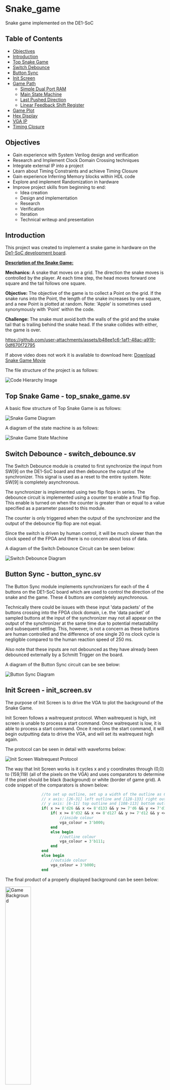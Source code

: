 # Snake_game
Snake game implemented on the DE1-SoC

## Table of Contents
- [Objectives](#objectives)
- [Introduction](#introduction)
- [Top Snake Game](#top-snake-game---top_snake_gamesv)
- [Switch Debounce](#switch-debounce---switch_debouncesv)
- [Button Sync](#button-sync---button_syncsv)
- [Init Screen](#init-screen---init_screensv)
- [Game Path](#game-path---game_pathsv)
  - [Simple Dual Port RAM](#simple-dual-port-ram---simple_dual_port_ramsv)
  - [Main State Machine](#main-state-machine)
  - [Last Pushed Direction](#last-pushed-direction)
  - [Linear Feedback Shift Register](#linear-feedback-shift-register)
- [Game Plot](#game-plot---game_plotsv)
- [Hex Display](#hex-display---hex_displaysv)
- [VGA IP](#hex-display---hex_displaysv)
- [Timing Closure](#timing-closure)





## Objectives

- Gain experience with System Verilog design and verification
- Research and Implement Clock Domain Crossing techniques
- Integrate external IP into a project
- Learn about Timing Constraints and achieve Timing Closure
- Gain experience Inferring Memory blocks within HDL code 
- Explore and implement Randomization in hardware
- Improve project skills from beginning to end:
  - Idea creation
  - Design and implementation
  - Research
  - Verification
  - Iteration
  - Technical writeup and presentation





## Introduction

This project was created to implement a snake game in hardware on the [De1-SoC development board](https://www.terasic.com.tw/cgi-bin/page/archive.pl?Language=English&CategoryNo=205&No=836&PartNo=1#contents).

**<ins>Description of the Snake Game:</ins>**

  **Mechanics:** A snake that moves on a grid. The direction the snake moves is controlled by the player. At each time step, the head moves forward one square and the tail follows one square. 

  **Objective:** The objective of the game is to collect a Point on the grid. If the snake runs into the Point, the length of the snake increases by one square, and a new Point is plotted at random. Note: 'Apple' is sometimes used synonymously with 'Point' within the code.

  **Challenge:** The snake must avoid both the walls of the grid and the snake tail that is trailing behind the snake head. If the snake collides with either, the game is over.

https://github.com/user-attachments/assets/b48ee1c6-1af1-48ac-a919-0df670f72795

If above video does not work it is available to download here: [Download Snake Game Movie](supplemental/snake_game_movie.MOV)
  
The file structure of the project is as follows:

![Code Hierarchy Image](supplemental/code_hierarchy.png)





## Top Snake Game - top_snake_game.sv

A basic flow structure of Top Snake Game is as follows:

![Snake Game Diagram](supplemental/snake_game_diagram.png)

A diagram of the state machine is as follows:

![Snake Game State Machine](supplemental/top_statemachine.png)





## Switch Debounce - switch_debounce.sv

The Switch Debounce module is created to first synchronize the input from SW[9] on the DE1-SoC board and then debounce the output of the synchronizer. This signal is used as a reset to the entire system. Note: SW[9] is completely asynchronous.

The synchronizer is implemented using two flip flops in series. The debounce circuit is implemented using a counter to enable a final flip flop. This enable is turned on when the counter is greater than or equal to a value specified as a parameter passed to this module.

The counter is only triggered when the output of the synchronizer and the output of the debounce flip flop are not equal. 

Since the switch is driven by human control, it will be much slower than the clock speed of the FPGA and there is no concern about loss of data. 

A diagram of the Switch Debounce Circuit can be seen below:

![Switch Debounce Diagram](supplemental/switch_debounce_diagram.png)





## Button Sync - button_sync.sv

The Button Sync module implements synchronizers for each of the 4 buttons on the DE1-SoC board which are used to control the direction of the snake and the game. These 4 buttons are completely asynchronous. 

Technically there could be issues with these input 'data packets' of the buttons crossing into the FPGA clock domain, i.e. the 'data packet' of sampled buttons at the input of the synchronizer may not all appear on the output of the synchronizer at the same time due to potential metastability and subsequent settling. This, however, is not a concern as these buttons are human controlled and the difference of one single 20 ns clock cycle is negligible compared to the human reaction speed of 250 ms.

Also note that these inputs are not debounced as they have already been debounced externally by a Schmitt Trigger on the board.

A diagram of the Button Sync circuit can be see below:

![Button Sync Diagram](supplemental/button_sync_diagram.png)





## Init Screen - init_screen.sv

The purpose of Init Screen is to drive the VGA to plot the background of the Snake Game.

Init Screen follows a waitrequest protocol. When waitrequest is high, init screen is unable to process a start command. Once waitrequest is low, it is able to process a start command. Once it receives the start command, it will begin outputting data to drive the VGA, and will set its waitrequest high again.

The protocol can be seen in detail with waveforms below:

![Init Screen Waitrequest Protocol](supplemental/init_screen_waitreq.PNG)

The way that Init Screen works is it cycles x and y coordinates through (0,0) to (159,119) (all of the pixels on the VGA) and uses comparators to determine if the pixel should be black (background) or white (border of game grid). A code snippet of the comparators is shown below:

```systemverilog
                //to set up outline, set up a width of the outline as 6 pixels
                // x axis: [26-31] left outline and [128-133] right outline
                // y axis: [6-11] top outline and [108-113] bottom outline
                if( x >= 8'd26 && x <= 8'd133 && y >= 7'd6 && y <= 7'd113) begin
                    if( x >= 8'd32 && x <= 8'd127 && y >= 7'd12 && y <= 7'd107) begin
                        //inside colour
                        vga_colour = 3'b000;
                    end
                    else begin
                        //outline colour
                        vga_colour = 3'b111;
                    end
                end
                else begin
                    //outside colour
                    vga_colour = 3'b000;
                end
```

The final product of a properly displayed background can be seen below:

<img src="supplemental/init_screen_background.jpg" alt="Game Background" style="width:40%; height:auto;">

The flow of data in Init Screen can be seen in the diagram below:

![Init Screen Diagram](supplemental/init_screen_diagram.png)

The State Machine of Init Screen is shown below:

![Init Screen State Machine](supplemental/init_screen_statemachine.png)





## Game Path - game_path.sv

Game Path is used as the brain of a snake game. This module is what converts the user inputs into the game that is displayed to the player. This module processes the user buttons as inputs, and drives the game pixels that will be displayed on the VGA and the player score displayed on the hex display. 

Note that the game pixels are passed to the game_plot module who interacts with the VGA IP to display on the VGA. Also note that the player score is provided to the hex_display module that drives the 7-segment hex display.

This module not only processes the game, but also processes the start, end, and reset of a game.

The general data flow of game_path, it's nested memory module, and blocks of logic can be seen in the diagram below:

![Game Path Diagram](supplementa/game_path_diagram.png)

The Simple Dual Port RAM, State Machine, Last Pushed Direction, and LFSR blocks will be described in depth below.



### Simple Dual Port RAM - simple_dual_port_ram.sv
The Simple Dual Port RAM module is created to infer RAM within a code block. This memory is created to utilize the M10K memory block available on the Cyclone V FPGA. It is also inferred to utilize pass through logic when reading and writing to the same cell within the same clock cycle.

The memory inferred is 8X256 bits, and is a simple dual port memory, meaning that one port can write to the memory each clock cycle, and one port can read from the memory each clock cycle.

In the context of the game, this memory is used to implement FIFO memory with 256 available spots to hold an 8-bit location refering to one square on the game grid. This memory is used to hold the location of each segment of the snake in order from head to tail. At each game step, we add a new 8-bit head location and read the tail location if applicable.



### Main State Machine

The state machine of Game Path can be seen below:

![Game Path State Machine](supplemental/game_path_statemachine.png)



### Last Pushed Direction

The Last Pushed Direction section of the code determines what the last button that was pushed is, and thus what direction the user has specified the snake should go in.

The snake however is not allowed to turn 180 degrees back on itself, thus we must take into account the direction the snake is currently headed in, in this case denoted 'direction'.

Note: last_direction is forced to DOWN when in INIT_TAIL state so that the game begins with the snake travelling downward.

The code can be seen below:

( 'in_down, in_left, in_right, in_up' refer to user inputs on buttons; 'direction' is used to indicate current direction of snake, 'last_direction' captures the direction the user indicates the snake should move in next)

```systemverilog
   enum logic [1:0] {LEFT, RIGHT, UP, DOWN} last_direction, direction;
    //sequential
    //synchronous reset
    //drives last_direction
    always_ff@(posedge clk) begin
        //does not allow change in direction by 180 degrees
        if(!rst_n || state == INIT_TAIL || (in_down && direction != UP))
            last_direction <= DOWN;
        else if(in_left && direction != RIGHT)
            last_direction <= LEFT;
        else if(in_right && direction != LEFT)
            last_direction <= RIGHT;
        else if(in_up && direction != DOWN)
            last_direction <= UP;
        
    end
```

Note that there is a hierarchy of which button will be remembered if multiple are pressed at once. I believe this does not take away from the gameplay as it is the player's error if they have multiple buttons pushed at once. Since the clock speed sampling the user input is also much faster than human reaction time, if the player fixes their input, their fixed input will be captured.



### Linear Feedback Shift Register

A linear feedback shift register (LFSR) is a common device used to generate psuedo-random sequences in computers. The size of the LFSR determines how many cycles the LFSR can continue to generate new outputs before repeating the sequence. The seed determines where in this sequence the LFSR begins.

In the context of the game, this LFSR is used to generate a random location to place the next Point square when a Point is collected.

In order for the Point location to be random and the sequence to not repeat itself within the game, we need 256 * 8 random bits (256 since a maximum of 254 Points can be collected before the snake occupies the entire grid, and 8 since each location is referenced by an 8 bit number). Thus, we need 2^11 random bits, which can be generated from an 11-bit LFSR.

Note an 11-bit LFSR can only generate 2^11 - 1 random numbers as it will never generate an output of all 1's if implemented with an XNOR.

The implementation of an 11-bit LFSR can be seen below:

![11 bit LFSR Diagram](supplemental/lfsr_diagram.png)

In code:
```systemverilog
lfsr <= {lfsr[9:0],~(lfsr[10] ^ lfsr[8])}; //shift and xnor for the new bit
```

To generate 8 new random bits each time a location for a new Point is needed, the LFSR shifts 8 times.

The other challenge to create a random sequence within the game is creating a random seed for the LFSR sequence. To create this random seed, I use an 11 bit counter. In order to begin the game, the user must press a button, after which, while a button (typically the one to start the game, but could technically be any) is pressed, the counter continues to count until all buttons are released. The value that the counter ends at is used as the seed. This allows a truly random input to seed the LFSR, making it fairly random. The fact that the counter is counting very fast compared to the time that a button will be pressed also adds to this randomness.

The code for capturing the seed can be seen below:

```systemverilog
           //Creating random seed once per game
                //wait for first button push out of idle to start counting
                if (state == IDLE && start) begin  //skip as soon as state is out of IDLE
                    seed_count_flag <= 1'b1;
                    seed_count <= 11'd0;
                end
                else if (seed_count_flag) begin
                    if(in_left || in_up || in_down || in_right ) begin
                        seed_count <= seed_count + 11'd1; //if initial press is still ongoing, count
                    end
                    else begin //get here once no button is being pushed, keep seed_count by turning off flag
                        seed_count_flag <= 1'b0; //if initial press is released, stop counting, seed has been generated 'randomly'
                        if(seed_count == 11'b111_1111_1111) begin //cannot use all 1's for xnor lfsr
                            lfsr <= 11'd0;
                        end
                        else begin
                            lfsr <= seed_count;
                        end
                    end
                end

```





## Game Plot - game_plot.sv

Game Plot translates the plotting requests by Game Path into coordinates that the VGA can plot.

Game Path thinks in logic terms of a 16x16 grid for its game logic, and its outputs aimed to drive the VGA are also in this 16x16 grid format. Game Plot's goal is to translate this 16x16 grid format to the actual VGA coordinates on screen.

Game Path's 16x16 grid is represented with 96x96 VGA pixels, where each square of Game Path's grid is made up of 6x6 VGA pixels.

Game Plot follows a waitrequest protocol. This is the same protocol as displayed in Init Screen.

Game Plot's data flow can be seen below:

![Game Plot Diagram](supplemental/game_plot_diagram.png)

Game Plot's state machine can be seen below:

![Game Plot State Machine](supplemental/game_plot_statemachine.png)





## Hex Display - hex_display.sv

Hex Display's aim is to display the score of a player while playing the game in Hexadecimal format. 

Hex Display can be used to display an inputed number on the boards' 7 segment hex display in hexadecimal format. This instantiation leaves four of the board's 7-segment hex's blank and displays on just two of them as the maximum attainable score of 254 can be represented with just two hexadecimal numbers.

This module is purely combinational.

Please note that although the module is written to be able to display on all 6 7-segment hex displays, the Parameter given in this project's instantiation specifies that only two of the displays will be used, and thus the other 4 will be hard coded to be blank.

Hex Display's data flow diagram can be seen below:

![Hex Display Diagram](supplemental/hex_display_diagram.png)





## VGA IP

The VGA core used in this project was developed at the University of Toronto. This core was introduced to me in the CPEN 311 course at the University of British Columbia. The original website can be found here: [https://www.eecg.utoronto.ca/~jayar/ece241_07F/vga/](https://www.eecg.utoronto.ca/~jayar/ece241_07F/vga/).

The files necessary for this VGA IP are:
- vga_adapter.sv
- vga_address_translator.sv
- vga_controller.sv
- vga_pll.sv

The Black Box diagram of the VGA IP can be seen below:

![VGA Black Box](supplemental/VGA_blackbox.PNG)





## Timing Closure

In order to close Timing on the design, an SDC file is needed to constrain the design in Quartus.

All input paths, output paths must be constrained, and all clocks within the design must be defined.

Inputs to the design:
- KEY[3:0]
- SW[9]

Outputs from the design:
- [6:0] HEX0
- [6:0] HEX1
- [6:0] HEX2
- [6:0] HEX3
- [6:0] HEX4
- [6:0] HEX5
- VGA_PLOT
- [7:0] VGA_X
- [6:0] VGA_Y
- [2:0] VGA_COLOUR
- [7:0] VGA_R
- [7:0] VGA_G
- [7:0] VGA_B
- VGA_HS
- VGA_VS
- VGA_CLK

Clocks:
50 Mhz CLOCK_50

25 MHz Clock used within VGA IP

Both Inputs are fully asynchronous, so in order to constrain them, I added Maximum path delay parameters so that the paths were not mapped unecessarily long. Since the hold times did not matter, I set them as false paths.

To constrain the path between each register within the design, the clocks need to be defined. In order to do this I specified CLOCK_50 as having a period of 20 ns (50 MHz) and allowed the PLL clocks to be derived.

The Hex outputs are completely asynchronous, thus to make sure the paths were not unnecessarily long, I constrained the Max Delay values, and set the hold delays as false paths as they do not matter.

The VGA outputs proved to be the most important paths to constrain. These outputs were headed for a [VGA DAC ADV7123](https://www.analog.com/media/en/technical-documentation/data-sheets/ADV7123-EP.pdf) chip on the board who's clock is driven by VGA_CLK output. All of the VGA outputs therefore are latched by a 25 Mhz clk and require specific timing parameters.

The VGA_CLK port is a clock, and thus does not need to be constrainted.

To constraint the rest of the VGA Outputs, I specified 'set_output_delay' -max and -min values.

The Output delay calculations are as follows:

Output Delay Max = Board Delay Max - Board Clock Skew Min + Time setup
  Where: Board Clock Skew Min = Minimum External Clock Delay to the External Device - Maximum External Clock Delay to the FPGA

Output Delay Min = Board Delay Min - Board Clock Skew Max - Time hold
  Where: Board Clock Skew Max = Maximum External Clock Delay to the External Device - Minimum External Clock Delay to the FPGA

Unfortunately the board delay parameters are not available for the DE1-SoC, thus I assume the board delay is 0.13 ns, a calculation assuming board delay is about .65 ns/cm travelled. 2 cm based on measurement of the board, from the FPGA to the VGA DAC.

The Setup and Hold time are taken from the VGA DAC specsheet.

The Clock Skew values were then calculated. Since the Clock driving the latch on the VGA DAC is VGA_CLK, derived from a PLL on the FPGA, I specified the External CLock Delay to the FPGA as 0. I specified the External Clock Delay to the External Device to be the same as board delay, since VGA_CLK will have to travel the same distance from the FPGA to the VGA DAC as the other signals.

The Board Delay values and Board Clock Skew values thus cancel each other out, so this estimation of board delay is not important in the end.



